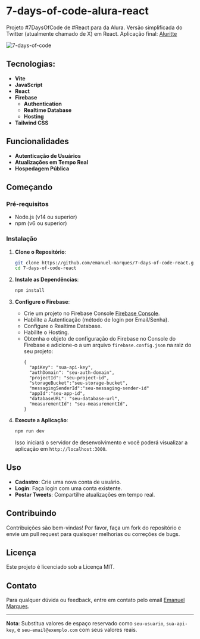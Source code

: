 # 7-days-of-code-alura-react

Projeto #7DaysOfCode de #React para da Alura.
Versão simplificada do Twitter (atualmente chamado de X) em React.
Aplicação final: [Aluritte](https://days-days-of-code.web.app/)

![7-days-of-code](https://github.com/user-attachments/assets/93f75db2-4f5e-4733-b379-9fb036829c04)


## Tecnologias:
- **Vite**
- **JavaScript**
- **React**
- **Firebase**
  - **Authentication**
  - **Realtime Database**
  - **Hosting**
- **Tailwind CSS**

## Funcionalidades
- **Autenticação de Usuários**
- **Atualizações em Tempo Real**
- **Hospedagem Pública**
## Começando

### Pré-requisitos

- Node.js (v14 ou superior)
- npm (v6 ou superior)

### Instalação

1. **Clone o Repositório**:
    ```sh
    git clone https://github.com/emanuel-marques/7-days-of-code-react.git
    cd 7-days-of-code-react
    ```

2. **Instale as Dependências**:
    ```sh
    npm install
    ```

3. **Configure o Firebase**:
    - Crie um projeto no Firebase Console [Firebase Console](https://console.firebase.google.com/).
    - Habilite a Autenticação (método de login por Email/Senha).
    - Configure o Realtime Database.
    - Habilite o Hosting.
    - Obtenha o objeto de configuração do Firebase no Console do Firebase e adicione-o a um arquivo `firebase.config.json` na raiz do seu projeto:
        ```
        {
          "apiKey": "sua-api-key",
          "authDomain": "seu-auth-domain",
          "projectId": "seu-project-id",
          "storageBucket":"seu-storage-bucket",
          "messagingSenderId":"seu-messaging-sender-id"
          "appId":"seu-app-id",
          "databaseURL": "seu-database-url",
          "measurementId": "seu-measurementId",
        }
        ```

4. **Execute a Aplicação**:
    ```sh
    npm run dev
    ```
    Isso iniciará o servidor de desenvolvimento e você poderá visualizar a aplicação em `http://localhost:3000`.

## Uso

- **Cadastro**: Crie uma nova conta de usuário.
- **Login**: Faça login com uma conta existente.
- **Postar Tweets**: Compartilhe atualizações em tempo real.

## Contribuindo

Contribuições são bem-vindas! Por favor, faça um fork do repositório e envie um pull request para quaisquer melhorias ou correções de bugs.

## Licença

Este projeto é licenciado sob a Licença MIT.

## Contato

Para qualquer dúvida ou feedback, entre em contato pelo email [Emanuel Marques](emanuelmarques585@gmail.com).

---

**Nota**: Substitua valores de espaço reservado como `seu-usuario`, `sua-api-key`, e `seu-email@exemplo.com` com seus valores reais.
